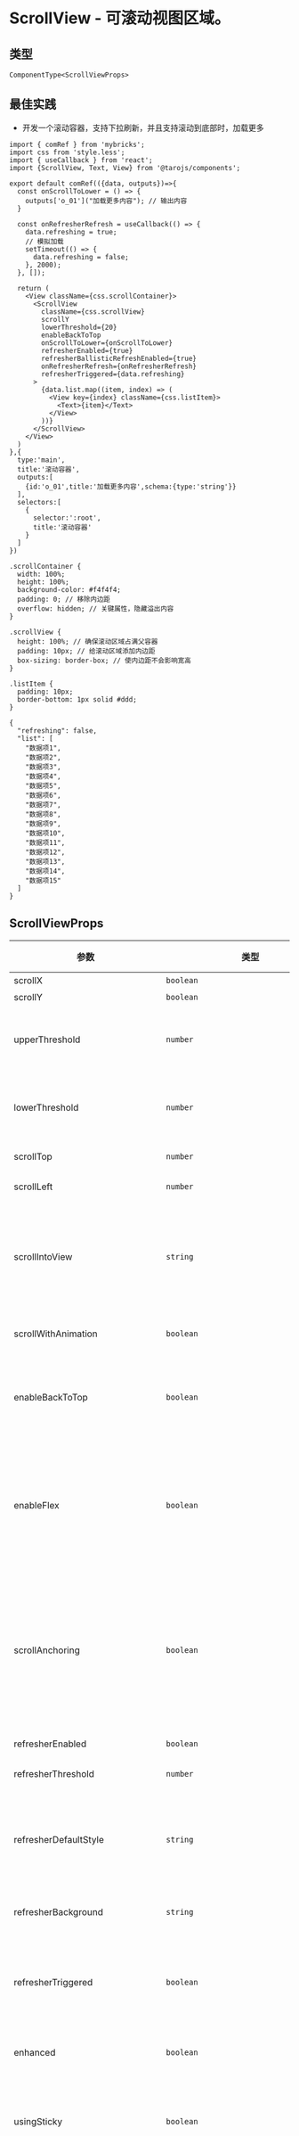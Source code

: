 # ScrollView - 可滚动视图区域。

## 类型
```tsx
ComponentType<ScrollViewProps>
```

## 最佳实践
- 开发一个滚动容器，支持下拉刷新，并且支持滚动到底部时，加载更多

```render
import { comRef } from 'mybricks';
import css from 'style.less';
import { useCallback } from 'react';
import {ScrollView, Text, View} from '@tarojs/components';

export default comRef(({data, outputs})=>{
  const onScrollToLower = () => {
    outputs['o_01']("加载更多内容"); // 输出内容
  }

  const onRefresherRefresh = useCallback(() => {
    data.refreshing = true;
    // 模拟加载
    setTimeout(() => {
      data.refreshing = false; 
    }, 2000);
  }, []);

  return (
    <View className={css.scrollContainer}>
      <ScrollView
        className={css.scrollView}
        scrollY
        lowerThreshold={20}
        enableBackToTop
        onScrollToLower={onScrollToLower}
        refresherEnabled={true}
        refresherBallisticRefreshEnabled={true}
        onRefresherRefresh={onRefresherRefresh}
        refresherTriggered={data.refreshing}
      >
        {data.list.map((item, index) => (
          <View key={index} className={css.listItem}>
            <Text>{item}</Text>
          </View>
        ))}
      </ScrollView>
    </View>
  )
},{
  type:'main',
  title:'滚动容器',
  outputs:[
    {id:'o_01',title:'加载更多内容',schema:{type:'string'}}
  ],
  selectors:[
    {
      selector:':root',
      title:'滚动容器'
    }
  ]
})
```

```style
.scrollContainer {
  width: 100%;
  height: 100%;
  background-color: #f4f4f4;
  padding: 0; // 移除内边距
  overflow: hidden; // 关键属性，隐藏溢出内容
}

.scrollView {
  height: 100%; // 确保滚动区域占满父容器
  padding: 10px; // 给滚动区域添加内边距
  box-sizing: border-box; // 使内边距不会影响宽高
}
  
.listItem {
  padding: 10px;
  border-bottom: 1px solid #ddd;
}
```

```model
{
  "refreshing": false,
  "list": [
    "数据项1",
    "数据项2",
    "数据项3",
    "数据项4",
    "数据项5",
    "数据项6",
    "数据项7",
    "数据项8",
    "数据项9",
    "数据项10",
    "数据项11",
    "数据项12",
    "数据项13",
    "数据项14",
    "数据项15"
  ]
}
```

## ScrollViewProps

| 参数 | 类型 | 默认值 | 必填 | 说明 |
| --- | --- | :---: | :---: | --- |
| scrollX | `boolean` | `false` | 否 | 允许横向滚动 |
| scrollY | `boolean` | `false` | 否 | 允许纵向滚动 |
| upperThreshold | `number` | `50` | 否 | 距顶部/左边多远时（单位px），触发 scrolltoupper 事件 | 注意，在提及加载更多时，请用这个属性来实现
| lowerThreshold | `number` | `50` | 否 | 距底部/右边多远时（单位px），触发 scrolltolower 事件 | 注意，在提及加载更多时，请用这个属性来实现
| scrollTop | `number` |  | 否 | 设置竖向滚动条位置 |
| scrollLeft | `number` |  | 否 | 设置横向滚动条位置 |
| scrollIntoView | `string` |  | 否 | 值应为某子元素id（id不能以数字开头）。设置哪个方向可滚动，则在哪个方向滚动到该元素 |
| scrollWithAnimation | `boolean` | `false` | 否 | 在设置滚动条位置时使用动画过渡 |
| enableBackToTop | `boolean` | `false` | 否 | iOS 点击顶部状态栏、安卓双击标题栏时，滚动条返回顶部，只支持竖向 |
| enableFlex | `boolean` | `false` | 否 | 启用 flexbox 布局。开启后，当前节点声明了 `display: flex` 就会成为 flex container，并作用于其孩子节点。 |
| scrollAnchoring | `boolean` | `false` | 否 | 开启 scroll anchoring 特性，即控制滚动位置不随内容变化而抖动，仅在 iOS 下生效，安卓下可参考 CSS `overflow-anchor` 属性。 |
| refresherEnabled | `boolean` | `false` | 否 | 开启自定义下拉刷新 |
| refresherThreshold | `number` | `45` | 否 | 设置自定义下拉刷新阈值 |
| refresherDefaultStyle | `string` | `'black'` | 否 | 设置自定义下拉刷新默认样式，支持设置 `black or white or none`， none 表示不使用默认样式 |
| refresherBackground | `string` | `'#FFF'` | 否 | 设置自定义下拉刷新区域背景颜色 |
| refresherTriggered | `boolean` | `false` | 否 | 设置当前下拉刷新状态，true 表示下拉刷新已经被触发，false 表示下拉刷新未被触发 |
| enhanced | `boolean` | `false` | 否 | 启用 scroll-view 增强特性 |
| usingSticky | `boolean` | `false` | 否 | 使 scroll-view 下的 position sticky 特性生效，否则滚动一屏后 sticky 元素会被隐藏 |
| bounces | `boolean` | `true` | 否 | iOS 下 scroll-view 边界弹性控制 (同时开启 enhanced 属性后生效) |
| showScrollbar | `boolean` | `true` | 否 | 滚动条显隐控制 (同时开启 enhanced 属性后生效) |
| pagingEnabled | `boolean` | `false` | 否 | 分页滑动效果 (同时开启 enhanced 属性后生效) |
| fastDeceleration | `boolean` | `false` | 否 | boolean	false	滑动减速速率控制 (同时开启 enhanced 属性后生效) |
| enablePassive | `boolean` | `false` | 否 | 开启 passive 特性，能优化一定的滚动性能 |
| type | "list" or "custom" or "nested" | `'list'` | 否 | 渲染模式<br />list - 列表模式。只会渲染在屏节点，会根据直接子节点是否在屏来按需渲染，若只有一个直接子节点则性能会退化<br />custom - 自定义模式。只会渲染在屏节点，子节点可以是 sticky-section list-view grid-view 等组件<br />nested - 嵌套模式。用于处理父子 scroll-view 间的嵌套滚动，子节点可以是 nested-scroll-header nested-scroll-body 组件或自定义 refresher |
| reverse | `boolean` | `false` | 否 | 是否反向滚动。一般初始滚动位置是在顶部，反向滚动则是在底部。 |
| clip | `boolean` | `true` | 否 | 是否对溢出进行裁剪，默认开启 |
| cacheExtent | `number` |  | 否 | 指定视口外渲染区域的距离，默认情况下视口外节点不渲染。指定 cache-extent 可优化滚动体验和加载速度，但会提高内存占用且影响首屏速度，可按需启用。 |
| minDragDistance | `number` | `18` | 否 | 指定 scroll-view 触发滚动的最小拖动距离。仅在 scroll-view 和其他组件存在手势冲突时使用，可通过调整该属性使得滚动更加灵敏。 |
| padding | `[number, number, number, number]` | `[0,0,0,0]` | 否 | 长度为 4 的数组，按 top、right、bottom、left 顺序指定内边距 |
| scrollIntoViewWithinExtent | `boolean` | `false` | 否 | 只 scroll-into-view 到 cacheExtent 以内的目标节点，性能更佳 |
| scrollIntoViewAlignment | "start" or "center" or "end" or "nearest" | `'start'` | 否 | 指定 scroll-into-view 目标节点在视口内的位置。<br />start - 目标节点显示在视口开始处<br />center - 目标节点显示在视口中间<br />end - 目标节点显示在视口结束处<br />nearest - 目标节点在就近的视口边缘显示，若节点已在视口内则不触发滚动 |
| refresherTwoLevelEnabled | `boolean` | `false` | 否 | 开启下拉二级能力 |
| refresherTwoLevelTriggered | `boolean` | `false` | 否 | 设置打开/关闭二级 |
| refresherTwoLevelThreshold | `number` | `150` | 否 | 下拉二级阈值 |
| refresherTwoLevelCloseThreshold | `number` | `80` | 否 | 滑动返回时关闭二级的阈值 |
| refresherTwoLevelScrollEnabled | `boolean` | `false` | 否 | 处于二级状态时是否可滑动 |
| refresherBallisticRefreshEnabled | `boolean` | `false` | 否 | 惯性滚动是否触发下拉刷新 |
| refresherTwoLevelPinned | `boolean` | `false` | 否 | 即将打开二级时否定住 |
| onScrollToUpper | `EventFunction` |  | 否 | 滚动到顶部/左边，会触发 scrolltoupper 事件 |
| onScrollToLower | `EventFunction` |  | 否 | 滚动到底部/右边，会触发 scrolltolower 事件 |
| onScroll | `BaseEventOrigFunction<onScrollDetail>` |  | 否 | 滚动时触发 |
| onScrollStart | `BaseEventOrigFunction<onScrollDetail>` |  | 否 | 滚动开始事件 |
| onScrollEnd | `BaseEventOrigFunction<onScrollDetail>` |  | 否 | 滚动结束事件 |
| onRefresherPulling | `EventFunction` |  | 否 | 自定义下拉刷新控件被下拉 |
| onRefresherRefresh | `EventFunction` |  | 否 | 自定义下拉刷新被触发 |
| onRefresherRestore | `EventFunction` |  | 否 | 自定义下拉刷新被复位 |
| onRefresherAbort | `EventFunction` |  | 否 | 自定义下拉刷新被中止 |
| onRefresherWillRefresh | `EventFunction` |  | 否 | 自定义下拉刷新即将触发刷新（拖动超过 refresher-threshold 时）的事件 |
| onRefresherStatusChange | `EventFunction<RefresherStatusChange>` |  | 否 | 下拉刷新状态回调 |
| onDragStart | `EventFunction<onDragDetail>` |  | 否 | 滑动开始事件 (同时开启 enhanced 属性后生效) |
| onDragging | `EventFunction<onDragDetail>` |  | 否 | 滑动事件 (同时开启 enhanced 属性后生效) |
| onDragEnd | `EventFunction<onDragDetail>` |  | 否 | 滑动结束事件 (同时开启 enhanced 属性后生效) |

### onScrollDetail

| 参数 | 类型 | 必填 | 说明 |
| --- | --- | :---: | --- |
| scrollLeft | `number` | 是 | 横向滚动条位置 |
| scrollTop | `number` | 是 | 竖向滚动条位置 |
| scrollHeight | `number` | 是 | 滚动条高度 |
| scrollWidth | `number` | 是 | 滚动条宽度 |
| deltaX | `number` | 是 |  |
| deltaY | `number` | 是 |  |
| isDrag | `boolean` | 否 |  |

### onDragDetail

| 参数 | 类型 | 说明 |
| --- | --- | --- |
| scrollLeft | `number` | 横向滚动条位置 |
| scrollTop | `number` | 竖向滚动条位置 |
| velocity | `number` | 滚动速度 |

### RefresherStatusChange

| 参数 | 类型 |
| --- | --- |
| status | `RefreshStatus` |
| dy | `number` |
